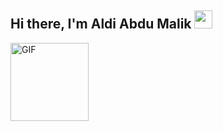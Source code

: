 ## Hi there, I'm Aldi Abdu Malik <img src="https://github.com/TheDudeThatCode/TheDudeThatCode/blob/master/Assets/Hi.gif" width="29px">

<img align="center" alt="GIF" height="125px" src="https://media3.giphy.com/media/ln7z2eWriiQAllfVcn/200w.webp" />